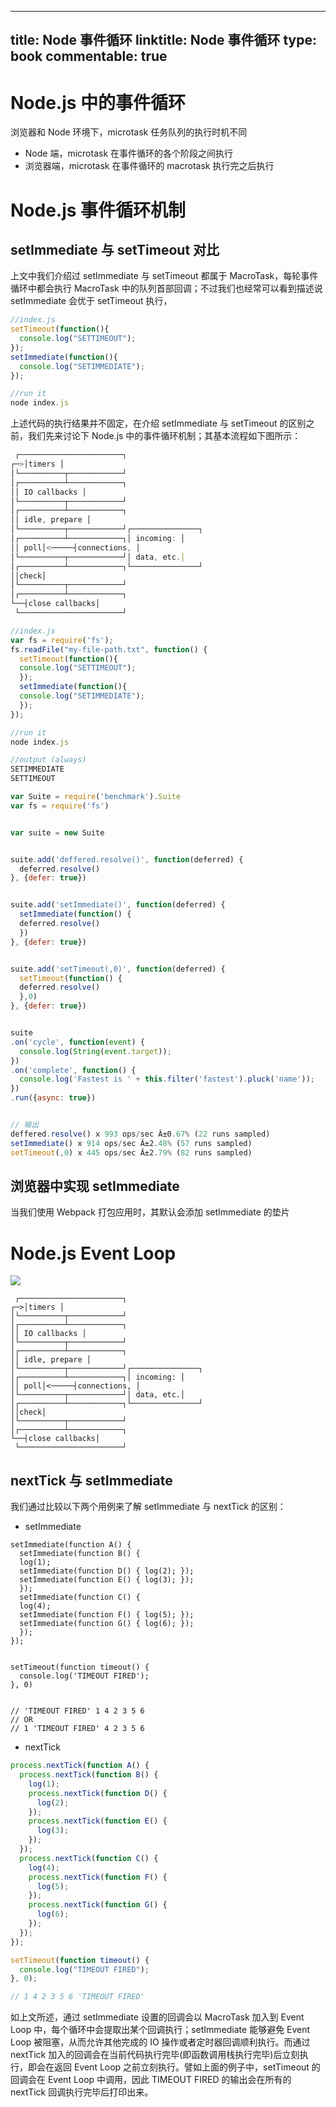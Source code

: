 
---
title: Node 事件循环
linktitle: Node 事件循环
type: book
commentable: true
---

# Node.js 中的事件循环

浏览器和 Node 环境下，microtask 任务队列的执行时机不同

- Node 端，microtask 在事件循环的各个阶段之间执行
- 浏览器端，microtask 在事件循环的 macrotask 执行完之后执行

# Node.js 事件循环机制

## setImmediate 与 setTimeout 对比

上文中我们介绍过 setImmediate 与 setTimeout 都属于 MacroTask，每轮事件循环中都会执行 MacroTask 中的队列首部回调；不过我们也经常可以看到描述说 setImmediate 会优于 setTimeout 执行，

```js
//index.js
setTimeout(function(){
  console.log("SETTIMEOUT");
});
setImmediate(function(){
  console.log("SETIMMEDIATE");
});

//run it
node index.js
```

上述代码的执行结果并不固定，在介绍 setImmediate 与 setTimeout 的区别之前，我们先来讨论下 Node.js 中的事件循环机制；其基本流程如下图所示：

```js
 ┌───────────────────────┐
┌─>│timers │
│└──────────┬────────────┘
│┌──────────┴────────────┐
││ IO callbacks │
│└──────────┬────────────┘
│┌──────────┴────────────┐
││ idle, prepare │
│└──────────┬────────────┘┌───────────────┐
│┌──────────┴────────────┐│ incoming: │
││ poll│<─────┤connections, │
│└──────────┬────────────┘│ data, etc.│
│┌──────────┴────────────┐└───────────────┘
││check│
│└──────────┬────────────┘
│┌──────────┴────────────┐
└──┤close callbacks│
 └───────────────────────┘
```

```js
//index.js
var fs = require('fs');
fs.readFile("my-file-path.txt", function() {
  setTimeout(function(){
  console.log("SETTIMEOUT");
  });
  setImmediate(function(){
  console.log("SETIMMEDIATE");
  });
});

//run it
node index.js

//output (always)
SETIMMEDIATE
SETTIMEOUT
```

```js
var Suite = require('benchmark').Suite
var fs = require('fs')


var suite = new Suite


suite.add('deffered.resolve()', function(deferred) {
  deferred.resolve()
}, {defer: true})


suite.add('setImmediate()', function(deferred) {
  setImmediate(function() {
  deferred.resolve()
  })
}, {defer: true})


suite.add('setTimeout(,0)', function(deferred) {
  setTimeout(function() {
  deferred.resolve()
  },0)
}, {defer: true})


suite
.on('cycle', function(event) {
  console.log(String(event.target));
})
.on('complete', function() {
  console.log('Fastest is ' + this.filter('fastest').pluck('name'));
})
.run({async: true})


// 输出
deffered.resolve() x 993 ops/sec Â±0.67% (22 runs sampled)
setImmediate() x 914 ops/sec Â±2.48% (57 runs sampled)
setTimeout(,0) x 445 ops/sec Â±2.79% (82 runs sampled)
```

## 浏览器中实现 setImmediate

当我们使用 Webpack 打包应用时，其默认会添加 setImmediate 的垫片

# Node.js Event Loop

![](https://blog-assets.risingstack.com/2016/10/the-Node-js-event-loop.png)

```
 ┌───────────────────────┐
┌─>│timers │
│└──────────┬────────────┘
│┌──────────┴────────────┐
││ IO callbacks │
│└──────────┬────────────┘
│┌──────────┴────────────┐
││ idle, prepare │
│└──────────┬────────────┘┌───────────────┐
│┌──────────┴────────────┐│ incoming: │
││ poll│<─────┤connections, │
│└──────────┬────────────┘│ data, etc.│
│┌──────────┴────────────┐└───────────────┘
││check│
│└──────────┬────────────┘
│┌──────────┴────────────┐
└──┤close callbacks│
 └───────────────────────┘
```

## nextTick 与 setImmediate

我们通过比较以下两个用例来了解 setImmediate 与 nextTick 的区别：

- setImmediate

```
setImmediate(function A() {
  setImmediate(function B() {
  log(1);
  setImmediate(function D() { log(2); });
  setImmediate(function E() { log(3); });
  });
  setImmediate(function C() {
  log(4);
  setImmediate(function F() { log(5); });
  setImmediate(function G() { log(6); });
  });
});


setTimeout(function timeout() {
  console.log('TIMEOUT FIRED');
}, 0)


// 'TIMEOUT FIRED' 1 4 2 3 5 6
// OR
// 1 'TIMEOUT FIRED' 4 2 3 5 6
```

- nextTick

```js
process.nextTick(function A() {
  process.nextTick(function B() {
    log(1);
    process.nextTick(function D() {
      log(2);
    });
    process.nextTick(function E() {
      log(3);
    });
  });
  process.nextTick(function C() {
    log(4);
    process.nextTick(function F() {
      log(5);
    });
    process.nextTick(function G() {
      log(6);
    });
  });
});

setTimeout(function timeout() {
  console.log("TIMEOUT FIRED");
}, 0);

// 1 4 2 3 5 6 'TIMEOUT FIRED'
```

如上文所述，通过 setImmediate 设置的回调会以 MacroTask 加入到 Event Loop 中，每个循环中会提取出某个回调执行；setImmediate 能够避免 Event Loop 被阻塞，从而允许其他完成的 IO 操作或者定时器回调顺利执行。而通过 nextTick 加入的回调会在当前代码执行完毕(即函数调用栈执行完毕)后立刻执行，即会在返回 Event Loop 之前立刻执行。譬如上面的例子中，setTimeout 的回调会在 Event Loop 中调用，因此 TIMEOUT FIRED 的输出会在所有的 nextTick 回调执行完毕后打印出来。

    